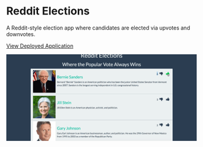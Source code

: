 # Reddit Elections

A Reddit-style election app where candidates are elected via upvotes and downvotes.

[View Deployed Application](https://ceckenrode.github.io/reddit-election/)

![Gif](electgif.gif)
